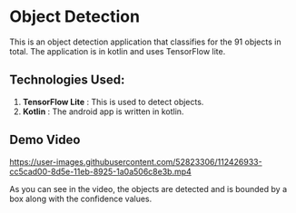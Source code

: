 # Object Detection
This is an object detection application that classifies for the 91 objects in total. The application is in kotlin and uses TensorFlow lite. 

## Technologies Used:
1. **TensorFlow Lite** : This is used to detect objects.
2. **Kotlin** : The android app is written in kotlin.

## Demo Video

https://user-images.githubusercontent.com/52823306/112426933-cc5cad00-8d5e-11eb-8925-1a0a506c8e3b.mp4

As you can see in the video, the objects are detected and is bounded by a box along with the confidence values.


